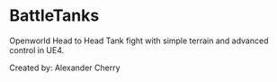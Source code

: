 # BattleTanks
Openworld Head to Head Tank fight with simple terrain and advanced control in UE4.

Created by: Alexander Cherry
